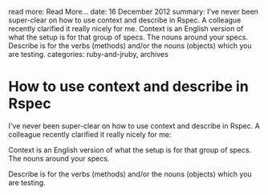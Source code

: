 read more: Read More...
date: 16 December 2012
summary: I've never been super-clear on how to use context and describe in Rspec. A colleague recently clarified it really nicely for me. Context is an English version of what the setup is for that group of specs. The nouns around your specs. Describe is for the verbs (methods) and/or the nouns (objects) which you are testing.
categories: ruby-and-jruby, archives

# How to use context and describe in Rspec

I've never been super-clear on how to use context and describe in Rspec. A colleague recently clarified it really nicely for me:

Context is an English version of what the setup is for that group of specs. The nouns around your specs.

Describe is for the verbs (methods) and/or the nouns (objects) which you are testing.